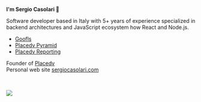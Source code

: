 **I'm Sergio Casolari 🖖** 

Software developer based in Italy with 5+ years of experience specialized in backend architectures and JavaScript ecosystem how React and Node.js.

- [Goofls](https://goofls.placedv.com/)
- [Placedv Pyramid](https://pyramid.placedv.com)
- [Placedv Reporting](https://reporting.placedv.com)

Founder of [Placedv](https://placedv.com)</br>
Personal web site [sergiocasolari.com](https://sergiocasolari.com)

##
<br/>

<img src="https://github-readme-stats.vercel.app/api/top-langs/?username=scasolari&langs_count=7&theme=dark"/>
